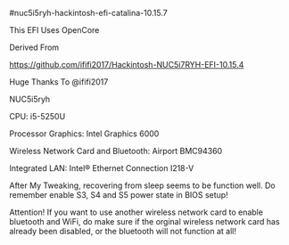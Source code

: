 #nuc5i5ryh-hackintosh-efi-catalina-10.15.7

This EFI Uses OpenCore 

Derived From

https://github.com/ififi2017/Hackintosh-NUC5i7RYH-EFI-10.15.4

Huge Thanks To @ififi2017




NUC5i5ryh

CPU: i5-5250U

Processor Graphics: Intel Graphics 6000

Wireless Network Card and Bluetooth: Airport BMC94360

Integrated LAN: Intel® Ethernet Connection I218-V



After My Tweaking,
recovering from sleep seems to be function well.
Do remember enable S3, S4 and S5 power state in BIOS setup!



Attention!
If you want to use another wireless network card to enable bluetooth and WiFi,
do make sure if the orginal wireless network card has already been disabled,
or the bluetooth will not function at all!

